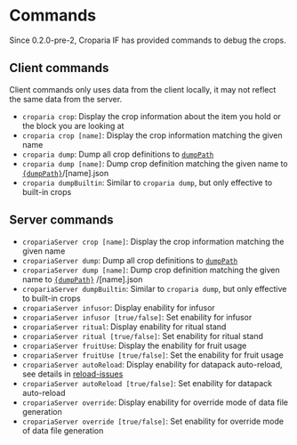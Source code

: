 # Commands

Since 0.2.0-pre-2, Croparia IF has provided commands to debug the crops.

## Client commands

Client commands only uses data from the client locally, it may not reflect the same data from the server.

- `croparia crop`: Display the crop information about the item you hold or the block you are looking at
- `croparia crop [name]`: Display the crop information matching the given name
- `croparia dump`: Dump all crop definitions to [`dumpPath`](Configurations.md)
- `croparia dump [name]`: Dump crop definition matching the given name to [`{dumpPath}`](Configurations.md)/[name].json
- `croparia dumpBuiltin`: Similar to `croparia dump`, but only effective to built-in crops

## Server commands

- `cropariaServer crop [name]`: Display the crop information matching the given name
- `cropariaServer dump`: Dump all crop definitions to [`dumpPath`](Configurations.md)
- `cropariaServer dump [name]`: Dump crop definition matching the given name to [`{dumpPath}`](Configurations.md)
  /[name].json
- `cropariaServer dumpBuiltin`: Similar to `croparia dump`, but only effective to built-in crops
- `cropariaServer infusor`: Display enability for infusor
- `cropariaServer infusor [true/false]`: Set enability for infusor
- `cropariaServer ritual`: Display enability for ritual stand
- `cropariaServer ritual [true/false]`: Set enability for ritual stand
- `cropariaServer fruitUse`: Display the enability for fruit usage
- `cropariaServer fruitUse [true/false]`: Set the enability for fruit usage
- `cropariaServer autoReload`: Display enability for datapack auto-reload, see details
  in [reload-issues](../reload-issues)
- `cropariaServer autoReload [true/false]`: Set enability for datapack auto-reload
- `cropariaServer override`: Display enability for override mode of data file generation
- `cropariaServer override [true/false]`: Set enability for override mode of data file generation